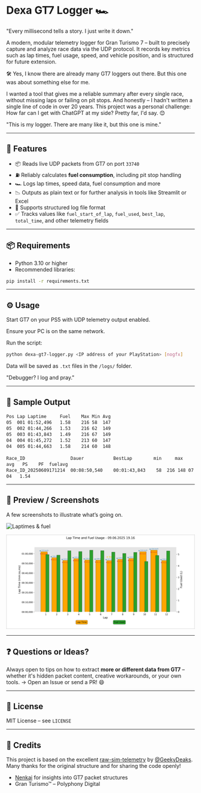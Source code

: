 # Dexa GT7 Logger 🏎️
"Every millisecond tells a story. I just write it down."

A modern, modular telemetry logger for Gran Turismo 7 – built to precisely capture and analyze race data via the UDP protocol. It records key metrics such as lap times, fuel usage, speed, and vehicle position, and is structured for future extension.

🛠️ Yes, I know there are already many GT7 loggers out there.
But this one was about something else for me.

I wanted a tool that gives me a reliable summary after every single race, without missing laps or failing on pit stops. And honestly – I hadn't written a single line of code in over 20 years. This project was a personal challenge: How far can I get with ChatGPT at my side?
Pretty far, I'd say. 😊

"This is my logger. There are many like it, but this one is mine."

---

## 🚀 Features

* 📦 Reads live UDP packets from GT7 on port `33740`
* ⛽ Reliably calculates **fuel consumption**, including pit stop handling
* 🏎️ Logs lap times, speed data, fuel consumption and more
* 📉 Outputs as plain text or for further analysis in tools like Streamlit or Excel
* 📂 Supports structured log file format
* ✅ Tracks values like `fuel_start_of_lap`, `fuel_used`, `best_lap`, `total_time`, and other telemetry fields

---

## 📦 Requirements

* Python 3.10 or higher
* Recommended libraries:

```bash
pip install -r requirements.txt
```

---

## ⚙️ Usage

Start GT7 on your PS5 with UDP telemetry output enabled.

Ensure your PC is on the same network.

Run the script:

```bash
python dexa-gt7-logger.py <IP address of your PlayStation> [nogfx]
```

Data will be saved as `.txt` files in the `/logs/` folder.

"Debugger? I log and pray."

---

## 🧪 Sample Output

```
Pos	Lap	Laptime		Fuel	Max	Min	Avg
05	001	01:52,496	1.58	216	58	147
05	002	01:44,266	1.53	216	62	149
05	003	01:43,843	1.49	216	67	149
04	004	01:45,272	1.52	213	60	147
04	005	01:44,663	1.58	214	60	148
 
Race_ID                 Dauer           BestLap        min     max        avg   PS    PF  fuelavg
Race_ID_20250609171214  00:08:50,540	00:01:43,843 	58 	216	148	07	04   1.54

```

---

## 📸 Preview / Screenshots

A few screenshots to illustrate what’s going on.

![Laptimes & fuel](https://i.imgur.com/oXZ4QUi.png)

![laptime / Fuel](https://github.com/DeusDexa/Dexa-GT7-Logger/blob/main/images/Summary_lap_fuel_01-12.png) 

---

## ❓ Questions or Ideas?

Always open to tips on how to extract **more or different data from GT7** – whether it's hidden packet content, creative workarounds, or your own tools.
→ Open an Issue or send a PR! 😄

---

## 📄 License

MIT License – see `LICENSE`

---

## 🙏 Credits

This project is based on the excellent [raw-sim-telemetry](https://github.com/GeekyDeaks/raw-sim-telemetry) by [@GeekyDeaks](https://github.com/GeekyDeaks).  
Many thanks for the original structure and for sharing the code openly!


* [Nenkai](https://github.com/Nenkai) for insights into GT7 packet structures
* Gran Turismo™ – Polyphony Digital
